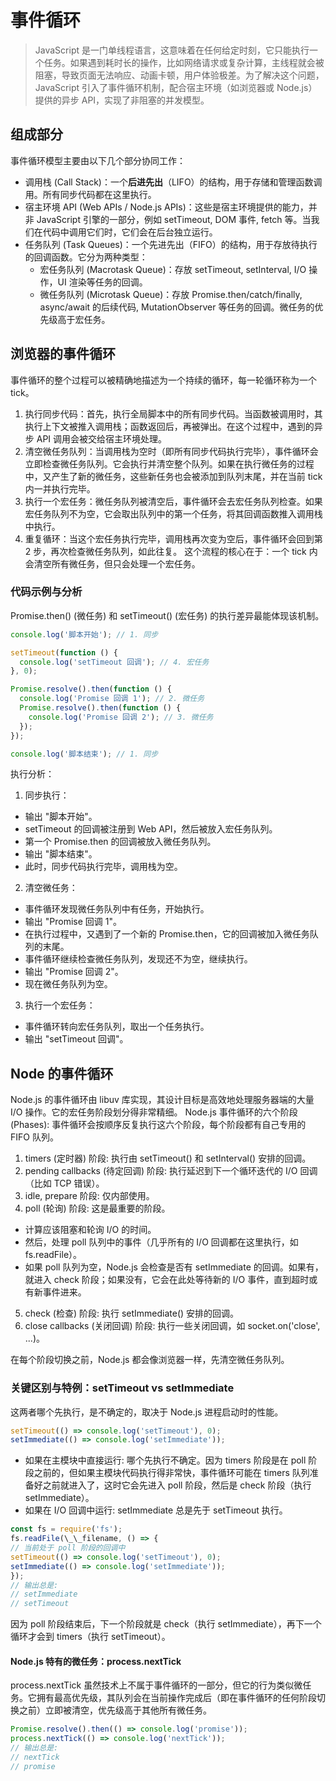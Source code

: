 # 事件循环

> JavaScript 是一门单线程语言，这意味着在任何给定时刻，它只能执行一个任务。如果遇到耗时长的操作，比如网络请求或复杂计算，主线程就会被阻塞，导致页面无法响应、动画卡顿，用户体验极差。为了解决这个问题，JavaScript 引入了事件循环机制，配合宿主环境（如浏览器或 Node.js）提供的异步 API，实现了非阻塞的并发模型。

## 组成部分

事件循环模型主要由以下几个部分协同工作：

- 调用栈 (Call Stack)：一个**后进先出**（LIFO）的结构，用于存储和管理函数调用。所有同步代码都在这里执行。
- 宿主环境 API (Web APIs / Node.js APIs)：这些是宿主环境提供的能力，并非 JavaScript 引擎的一部分，例如 setTimeout, DOM 事件, fetch 等。当我们在代码中调用它们时，它们会在后台独立运行。
- 任务队列 (Task Queues)：一个先进先出（FIFO）的结构，用于存放待执行的回调函数。它分为两种类型：
  - 宏任务队列 (Macrotask Queue)：存放 setTimeout, setInterval, I/O 操作，UI 渲染等任务的回调。
  - 微任务队列 (Microtask Queue)：存放 Promise.then/catch/finally, async/await 的后续代码, MutationObserver 等任务的回调。微任务的优先级高于宏任务。

## 浏览器的事件循环

事件循环的整个过程可以被精确地描述为一个持续的循环，每一轮循环称为一个 tick。

1. 执行同步代码：首先，执行全局脚本中的所有同步代码。当函数被调用时，其执行上下文被推入调用栈；函数返回后，再被弹出。在这个过程中，遇到的异步 API 调用会被交给宿主环境处理。
2. 清空微任务队列：当调用栈为空时（即所有同步代码执行完毕），事件循环会立即检查微任务队列。它会执行并清空整个队列。如果在执行微任务的过程中，又产生了新的微任务，这些新任务也会被添加到队列末尾，并在当前 tick 内一并执行完毕。
3. 执行一个宏任务：微任务队列被清空后，事件循环会去宏任务队列检查。如果宏任务队列不为空，它会取出队列中的第一个任务，将其回调函数推入调用栈中执行。
4. 重复循环：当这个宏任务执行完毕，调用栈再次变为空后，事件循环会回到第 2 步，再次检查微任务队列，如此往复。
   这个流程的核心在于：一个 tick 内会清空所有微任务，但只会处理一个宏任务。

### 代码示例与分析

Promise.then() (微任务) 和 setTimeout() (宏任务) 的执行差异最能体现该机制。

```javascript
console.log('脚本开始'); // 1. 同步

setTimeout(function () {
  console.log('setTimeout 回调'); // 4. 宏任务
}, 0);

Promise.resolve().then(function () {
  console.log('Promise 回调 1'); // 2. 微任务
  Promise.resolve().then(function () {
    console.log('Promise 回调 2'); // 3. 微任务
  });
});

console.log('脚本结束'); // 1. 同步
```

执行分析：

1. 同步执行：

- 输出 "脚本开始"。
- setTimeout 的回调被注册到 Web API，然后被放入宏任务队列。
- 第一个 Promise.then 的回调被放入微任务队列。
- 输出 "脚本结束"。
- 此时，同步代码执行完毕，调用栈为空。

2. 清空微任务：

- 事件循环发现微任务队列中有任务，开始执行。
- 输出 "Promise 回调 1"。
- 在执行过程中，又遇到了一个新的 Promise.then，它的回调被加入微任务队列的末尾。
- 事件循环继续检查微任务队列，发现还不为空，继续执行。
- 输出 "Promise 回调 2"。
- 现在微任务队列为空。

3. 执行一个宏任务：

- 事件循环转向宏任务队列，取出一个任务执行。
- 输出 "setTimeout 回调"。

## Node 的事件循环

Node.js 的事件循环由 libuv 库实现，其设计目标是高效地处理服务器端的大量 I/O 操作。它的宏任务阶段划分得非常精细。
Node.js 事件循环的六个阶段 (Phases):
事件循环会按顺序反复执行这六个阶段，每个阶段都有自己专用的 FIFO 队列。

1. timers (定时器) 阶段: 执行由 setTimeout() 和 setInterval() 安排的回调。
2. pending callbacks (待定回调) 阶段: 执行延迟到下一个循环迭代的 I/O 回调（比如 TCP 错误）。
3. idle, prepare 阶段: 仅内部使用。
4. poll (轮询) 阶段: 这是最重要的阶段。

- 计算应该阻塞和轮询 I/O 的时间。
- 然后，处理 poll 队列中的事件（几乎所有的 I/O 回调都在这里执行，如 fs.readFile）。
- 如果 poll 队列为空，Node.js 会检查是否有 setImmediate 的回调。如果有，就进入 check 阶段；如果没有，它会在此处等待新的 I/O 事件，直到超时或有新事件进来。

5. check (检查) 阶段: 执行 setImmediate() 安排的回调。
6. close callbacks (关闭回调) 阶段: 执行一些关闭回调，如 socket.on('close', ...)。

在每个阶段切换之前，Node.js 都会像浏览器一样，先清空微任务队列。

### 关键区别与特例：setTimeout vs setImmediate

这两者哪个先执行，是不确定的，取决于 Node.js 进程启动时的性能。

```javascript
setTimeout(() => console.log('setTimeout'), 0);
setImmediate(() => console.log('setImmediate'));
```

- 如果在主模块中直接运行: 哪个先执行不确定。因为 timers 阶段是在 poll 阶段之前的，但如果主模块代码执行得非常快，事件循环可能在 timers 队列准备好之前就进入了，这时它会先进入 poll 阶段，然后是 check 阶段（执行 setImmediate）。
- 如果在 I/O 回调中运行: setImmediate 总是先于 setTimeout 执行。

```javascript
const fs = require('fs');
fs.readFile(\_\_filename, () => {
// 当前处于 poll 阶段的回调中
setTimeout(() => console.log('setTimeout'), 0);
setImmediate(() => console.log('setImmediate'));
});
// 输出总是:
// setImmediate
// setTimeout

```

因为 poll 阶段结束后，下一个阶段就是 check（执行 setImmediate），再下一个循环才会到 timers（执行 setTimeout）。

#### Node.js 特有的微任务：process.nextTick

process.nextTick 虽然技术上不属于事件循环的一部分，但它的行为类似微任务。它拥有最高优先级，其队列会在当前操作完成后（即在事件循环的任何阶段切换之前）立即被清空，优先级高于其他所有微任务。

```javascript
Promise.resolve().then(() => console.log('promise'));
process.nextTick(() => console.log('nextTick'));
// 输出总是:
// nextTick
// promise
```

